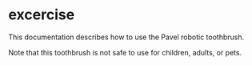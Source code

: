 # excercise
This documentation describes how to use the Pavel robotic
toothbrush.

Note that this toothbrush is not safe to use for children,
adults, or pets.